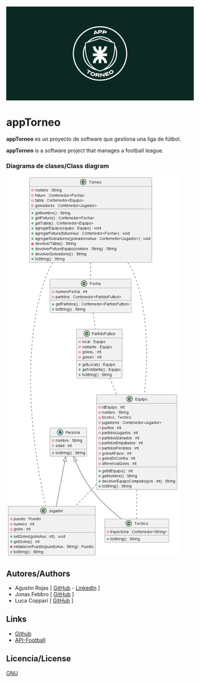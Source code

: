 ![Logo](images/banner.png)

# appTorneo

**appTorneo** es un proyecto de software que gestiona una liga de fútbol.

**appTorneo** is a software project that manages a football league.

### Diagrama de clases/Class diagram

![Image text](images/classDiagram1.png)

## Autores/Authors

- Agustin Rojas [ [GitHub](https://github.com/agustinrojass) - [LinkedIn](https://www.linkedin.com/in/agustinrojas259/) ]
- Jonas Febbro [ [GitHub](https://github.com/jonasFebbro) ]
- Luca Coppari [ [GitHub](https://github.com/lucacoppari12) ]

## Links

- [Github](https://github.com/agustinrojass/appTorneo)
- [API-Football](https://www.api-football.com/)

## Licencia/License

[GNU](https://www.gnu.org/licenses/gpl-3.0.html)
